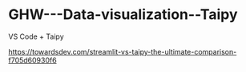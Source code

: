 # GHW---Data-visualization--Taipy
VS Code + Taipy


https://towardsdev.com/streamlit-vs-taipy-the-ultimate-comparison-f705d60930f6

